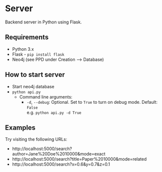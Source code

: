 # Server

Backend server in Python using Flask.

## Requirements

- Python 3.x
- Flask - `pip install flask`
- Neo4j (see PPD under Creation --> Database)

## How to start server

- Start neo4j database
- `python api.py`
    - Command line arguments:
        - `-d`, `--debug`: Optional. Set to `True` to turn on debug mode. Default: `False` \
        e.g. `python api.py -d True`

## Examples

Try visiting the following URLs:
- http://localhost:5000/search?author=Jane%20Doe%2010000&mode=exact
- http://localhost:5000/search?title=Paper%2010000&mode=related
- http://localhost:5000/search?x=0.6&y=0.7&z=0.1
